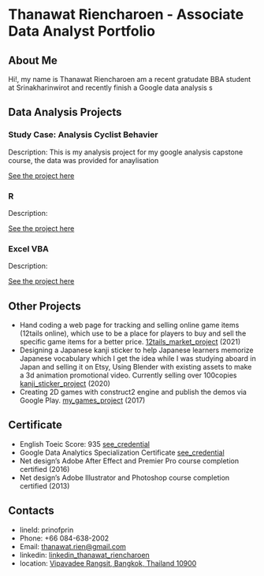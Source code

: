 # Thanawat Riencharoen - Associate Data Analyst Portfolio 

## About Me
Hi!, my name is Thanawat Riencharoen am a recent gratudate BBA student at Srinakharinwirot and recently finish a Google data analysis s

## Data Analysis Projects
### Study Case: Analysis Cyclist Behavier
Description: This is my analysis project for my google analysis capstone course, the data was provided for anaylisation

[See the project here](https://github.com/prinofprin/study_case_cyclist_analysis.git)

### R
Description:

[See the project here](https://public.tableau.com/shared/TNCZ4W9GS?:display_count=n&:origin=viz_share_link)


### Excel VBA 
Description:
 

[See the project here](https://github.com/prinofprin/excel_paper_layout_calculator.git)



## Other Projects
- Hand coding a web page for tracking and selling online game items (12tails online), which use to be a place for players to buy and sell the specific game items for a better price. [12tails_market_project](https://gigafactory.netlify.app/) (2021)
- Designing a Japanese kanji sticker to help Japanese learners memorize Japanese vocabulary which I get the idea while I was studying aboard in Japan and selling it on Etsy, Using Blender with existing assets to make a 3d animation promotional video. Currently selling over 100copies [kanji_sticker_project](https://www.etsy.com/shop/KanjiStickerProject) (2020)
- Creating 2D games with construct2 engine and publish the demos via Google Play. [my_games_project](https://play.google.com/store/apps/developer?id=Thanawat+Riencharoen) (2017)

## Certificate
- English Toeic Score: 935 [see_credential](https://github.com/prinofprin/analysis/blob/main/Toeic%20Certificate.png)
- Google Data Analytics Specialization Certificate [see_credential](https://www.coursera.org/account/accomplishments/specialization/certificate/BGPLEZL2B57K)
- Net design’s Adobe After Effect and Premier Pro course completion certified (2016)
- Net design’s Adobe Illustrator and Photoshop course completion certified (2013)

## Contacts
- lineId: prinofprin
- Phone: +66 084-638-2002
- Email: thanawat.rien@gmail.com
- linkedin: [linkedin_thanawat_riencharoen](linkedin.com/in/thanawat-riencharoen-38785a217)
- location: [Vipavadee Rangsit, Bangkok, Thailand 10900](https://goo.gl/maps/RQyHFCRxAKrBkgTUA)
